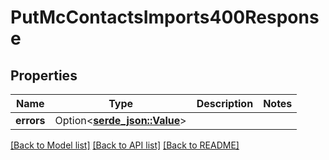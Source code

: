 # PutMcContactsImports400Response

## Properties

Name | Type | Description | Notes
------------ | ------------- | ------------- | -------------
**errors** | Option<[**serde_json::Value**](.md)> |  | 

[[Back to Model list]](../README.md#documentation-for-models) [[Back to API list]](../README.md#documentation-for-api-endpoints) [[Back to README]](../README.md)


